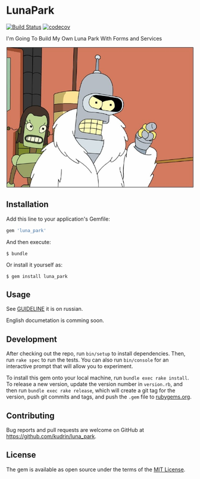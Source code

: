 # LunaPark
[![Build Status](https://travis-ci.org/am-team/luna_park.svg?branch=master)](https://travis-ci.org/am-team/luna_park)
[![codecov](https://codecov.io/gh/am-team/luna_park/branch/master/graph/badge.svg)](https://codecov.io/gh/am-team/luna_park)

I'm Going To Build My Own Luna Park With Forms and Services

![Luna Park](docs/_imgs/bender.jpeg)


## Installation

Add this line to your application's Gemfile:

```ruby
gem 'luna_park'
```

And then execute:

    $ bundle

Or install it yourself as:

    $ gem install luna_park

## Usage

See [GUIDELINE](https://am-team.github.io/luna_park/) it is on russian.

English documetation is comming soon.

## Development

After checking out the repo, run `bin/setup` to install dependencies. Then, run `rake spec` to run the tests. You can also run `bin/console` for an interactive prompt that will allow you to experiment.

To install this gem onto your local machine, run `bundle exec rake install`. To release a new version, update the version number in `version.rb`, and then run `bundle exec rake release`, which will create a git tag for the version, push git commits and tags, and push the `.gem` file to [rubygems.org](https://rubygems.org).

## Contributing

Bug reports and pull requests are welcome on GitHub at https://github.com/kudrin/luna_park.

## License

The gem is available as open source under the terms of the [MIT License](https://opensource.org/licenses/MIT).
